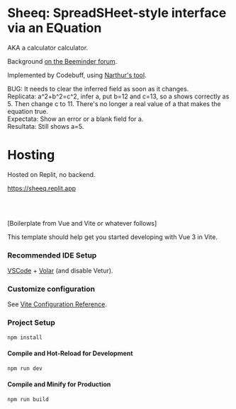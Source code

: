 # Sheeq: SpreadSHeet-style interface via an EQuation

AKA a calculator calculator.

Background 
[on the Beeminder forum](https://forum.beeminder.com/t/turning-greek-yogurt-into-junk-food/12184/2?u=dreev).

Implemented by Codebuff, using 
[Narthur's tool](https://codebuff.nathanarthur.com/?step=4&pm=bun&fw=vue&ts=true&deploy=render).

BUG: It needs to clear the inferred field as soon as it changes.  
Replicata: a^2+b^2=c^2, infer a, put b=12 and c=13, so a shows correctly as 5. Then change c to 11. There's no longer a real value of a that makes the equation true.  
Expectata: Show an error or a blank field for a.  
Resultata: Still shows a=5.

# Hosting

Hosted on Replit, no backend.

<https://sheeq.replit.app>

<br>&nbsp;<br>

[Boilerplate from Vue and Vite or whatever follows]

This template should help get you started developing with Vue 3 in Vite.

### Recommended IDE Setup

[VSCode](https://code.visualstudio.com/) + [Volar](https://marketplace.visualstudio.com/items?itemName=Vue.volar) (and disable Vetur).

### Customize configuration

See [Vite Configuration Reference](https://vite.dev/config/).

### Project Setup

```sh
npm install
```

#### Compile and Hot-Reload for Development

```sh
npm run dev
```

#### Compile and Minify for Production

```sh
npm run build
```

